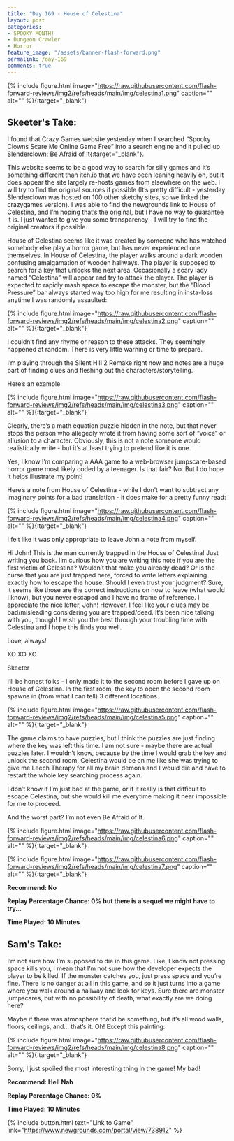 ```yaml
---
title: "Day 169 - House of Celestina"
layout: post
categories:
- SPOOKY MONTH!
- Dungeon Crawler
- Horror
feature_image: "/assets/banner-flash-forward.png"
permalink: /day-169
comments: true
---
```


{% include figure.html image="https://raw.githubusercontent.com/flash-forward-reviews/img2/refs/heads/main/img/celestina1.png" caption="" alt="" %}{:target="_blank"}

## Skeeter's Take:

I found that Crazy Games website yesterday when I searched “Spooky Clowns Scare Me Online Game Free” into a search engine and it pulled up [Slenderclown: Be Afraid of It](https://flash-forward-reviews.github.io/day-168){:target="_blank"}. 

This website seems to be a good way to search for silly games and it’s something different than itch.io that we have been leaning heavily on, but it does appear the site largely re-hosts games from elsewhere on the web. I will try to find the original sources if possible (It’s pretty difficult - yesterday Slenderclown was hosted on 100 other sketchy sites, so we linked the crazygames version). I was able to find the newgrounds link to House of Celestina, and I’m hoping that’s the original, but I have no way to guarantee it is. 
I just wanted to give you some transparency - I will try to find the original creators if possible. 

House of Celestina seems like it was created by someone who has watched somebody else play a horror game, but has never experienced one themselves. In House of Celestina, the player walks around a dark wooden confusing amalgamation of wooden hallways. The player is supposed to search for a key that unlocks the next area. Occasionally a scary lady named “Celestina” will appear and try to attack the player. The player is expected to rapidly mash space to escape the monster, but the “Blood Pressure” bar always started way too high for me resulting in insta-loss anytime I was randomly assaulted: 

{% include figure.html image="https://raw.githubusercontent.com/flash-forward-reviews/img2/refs/heads/main/img/celestina2.png" caption="" alt="" %}{:target="_blank"}

I couldn’t find any rhyme or reason to these attacks. They seemingly happened at random. There is very little warning or time to prepare. 

I’m playing through the Silent Hill 2 Remake right now and notes are a huge part of finding clues and fleshing out the characters/storytelling. 

Here’s an example: 

{% include figure.html image="https://raw.githubusercontent.com/flash-forward-reviews/img2/refs/heads/main/img/celestina3.png" caption="" alt="" %}{:target="_blank"}

Clearly, there’s a math equation puzzle hidden in the note, but that never stops the person who allegedly wrote it from having some sort of “voice” or allusion to a character. Obviously, this is not a note someone would realistically write - but it’s at least trying to pretend like it is one. 

Yes, I know I’m comparing a AAA game to a web-browser jumpscare-based horror game most likely coded by a teenager. Is that fair? No. But I do hope it helps illustrate my point!

Here’s a note from House of Celestina - while I don’t want to subtract any imaginary points for a bad translation - it does make for a pretty funny read:

{% include figure.html image="https://raw.githubusercontent.com/flash-forward-reviews/img2/refs/heads/main/img/celestina4.png" caption="" alt="" %}{:target="_blank"}

I felt like it was only appropriate to leave John a note from myself. 

Hi John! This is the man currently trapped in the House of Celestina! Just writing you back. I’m curious how you are writing this note if you are the first victim of Celestina? Wouldn’t that make you already dead? Or is the curse that you are just trapped here, forced to write letters explaining exactly how to escape the house. Should I even trust your judgment? Sure, it seems like those are the correct instructions on how to leave (what would I know), but you never escaped and I have no frame of reference. I appreciate the nice letter, John! However, I feel like your clues may be bad/misleading considering you are trapped/dead. It’s been nice talking with you, though! I wish you the best through your troubling time with Celestina and I hope this finds you well. 

Love, always!

XO XO XO 

Skeeter

I’ll be honest folks - I only made it to the second room before I gave up on House of Celestina. In the first room, the key to open the second room spawns in (from what I can tell) 3 different locations. 

{% include figure.html image="https://raw.githubusercontent.com/flash-forward-reviews/img2/refs/heads/main/img/celestina5.png" caption="" alt="" %}{:target="_blank"}

The game claims to have puzzles, but I think the puzzles are just finding where the key was left this time.  I am not sure - maybe there are actual puzzles later. I wouldn’t know, because by the time I would grab the key and unlock the second room, Celestina would be on me like she was trying to give me Leech Therapy for all my brain demons and I would die and have to restart the whole key searching process again. 

I don’t know if I’m just bad at the game, or if it really is that difficult to escape Celestina, but she would kill me everytime making it near impossible for me to proceed. 

And the worst part? I’m not even Be Afraid of It. 

{% include figure.html image="https://raw.githubusercontent.com/flash-forward-reviews/img2/refs/heads/main/img/celestina6.png" caption="" alt="" %}{:target="_blank"}

{% include figure.html image="https://raw.githubusercontent.com/flash-forward-reviews/img2/refs/heads/main/img/celestina7.png" caption="" alt="" %}{:target="_blank"}

**Recommend: No**

**Replay Percentage Chance: 0% but there is a sequel we might have to try…**

**Time Played: 10 Minutes**

## Sam's Take:

I’m not sure how I’m supposed to die in this game. Like, I know not pressing space kills you, I mean that I’m not sure how the developer expects the player to be killed. If the monster catches you, just press space and you’re fine. There is no danger at all in this game, and so it just turns into a game where you walk around a hallway and look for keys. Sure there are monster jumpscares, but with no possibility of death, what exactly are we doing here?

Maybe if there was atmosphere that’d be something, but it’s all wood walls, floors, ceilings, and... that’s it. Oh! Except this painting:

{% include figure.html image="https://raw.githubusercontent.com/flash-forward-reviews/img2/refs/heads/main/img/celestina8.png" caption="" alt="" %}{:target="_blank"}

Sorry, I just spoiled the most interesting thing in the game! My bad!

**Recommend: Hell Nah** 

**Replay Percentage Chance: 0%**

**Time Played: 10 Minutes**

{% include button.html text="Link to Game" link="https://www.newgrounds.com/portal/view/738912" %}